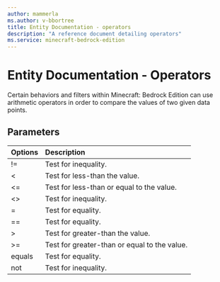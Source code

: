 ```yaml
---
author: mammerla
ms.author: v-bbortree
title: Entity Documentation - operators
description: "A reference document detailing operators"
ms.service: minecraft-bedrock-edition
---
```


# Entity Documentation - Operators

Certain behaviors and filters within Minecraft: Bedrock Edition can use arithmetic operators in order to compare the values of two given data points.

## Parameters

| Options| Description |
|:-----------|:-----------|
| !=| Test for inequality. |
| <| Test for less-than the value. |
| <=| Test for less-than or equal to the value. |
| <>| Test for inequality. |
| =| Test for equality. |
| ==| Test for equality. |
| >| Test for greater-than the value. |
| >=| Test for greater-than or equal to the value. |
| equals| Test for equality. |
| not| Test for inequality. |